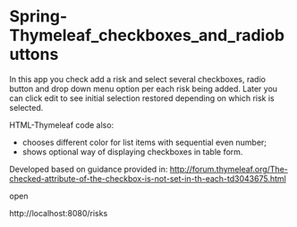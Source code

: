 # Spring-Thymeleaf_checkboxes_and_radiobuttons

In this app you check add a risk and select several checkboxes, radio button and drop down menu option per each risk being added. Later you can click edit to see initial selection restored depending on which risk is selected.

HTML-Thymeleaf code also:
- chooses different color for list items with sequential even number;
- shows optional way of displaying checkboxes in table form.

Developed based on guidance provided in:
http://forum.thymeleaf.org/The-checked-attribute-of-the-checkbox-is-not-set-in-th-each-td3043675.html

open

http://localhost:8080/risks
